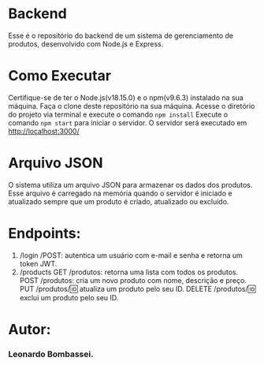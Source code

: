 # Backend
Esse é o repositório do backend de um sistema de gerenciamento de produtos, desenvolvido com Node.js e Express.
# Como Executar
Certifique-se de ter o Node.js(v18.15.0) e o npm(v9.6.3) instalado na sua máquina.
Faça o clone deste repositório na sua máquina.
Acesse o diretório do projeto via terminal e execute o comando  `npm install`
Execute o comando `npm start` para iniciar o servidor.
O servidor será executado em <http://localhost:3000/>
# Arquivo JSON
O sistema utiliza um arquivo JSON para armazenar os dados dos produtos. Esse arquivo é carregado na memória quando o servidor é iniciado e atualizado sempre que um produto é criado, atualizado ou excluído.
# Endpoints:
1. /login 
    /POST:  autentica um usuário com e-mail e senha e retorna um token JWT.
2. /products
    GET /produtos: retorna uma lista com todos os produtos.
    POST /produtos: cria um novo produto com nome, descrição e preço.
    PUT /produtos/:id: atualiza um produto pelo seu ID.
    DELETE /produtos/:id: exclui um produto pelo seu ID.
# Autor: 
### Leonardo Bombassei.